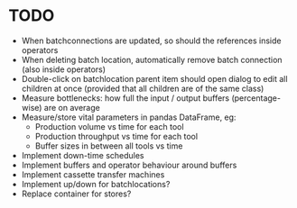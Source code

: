 TODO
====

- When batchconnections are updated, so should the references inside operators
- When deleting batch location, automatically remove batch connection (also inside operators)
- Double-click on batchlocation parent item should open dialog to edit all children at once
	(provided that all children are of the same class)
- Measure bottlenecks: how full the input / output buffers (percentage-wise) are on average
- Measure/store vital parameters in pandas DataFrame, eg:
  - Production volume vs time for each tool
  - Production throughput vs time for each tool
  - Buffer sizes in between all tools vs time
- Implement down-time schedules
- Implement buffers and operator behaviour around buffers
- Implement cassette transfer machines
- Implement up/down for batchlocations?
- Replace container for stores?
